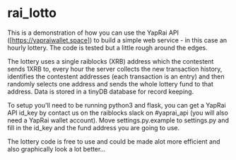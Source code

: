 # rai_lotto

This is a demonstration of how you can use the YapRai API ([https://yapraiwallet.space]) to build a simple web service - in this case an hourly lottery.
The code is tested but a little rough around the edges.

The lottery uses a single raiblocks (XRB) address which the contestent sends 1XRB to, every hour the server collects the new transaction history, identifies
the contestent addresses (each transaction is an entry) and then randomly selects one address and sends the whole lottery fund to that address. Data is stored
in a tinyDB database for record keeping.

To setup you'll need to be running python3 and flask, you can get a YapRai API id_key by contact us on the raiblocks slack on #yaprai_api (you will also need
a YapRai wallet account). Move settings.py.example to settings.py and fill in the id_key and the fund address you are going to use.

The lottery code is free to use and could be made alot more efficient and also graphically look a lot better... 
